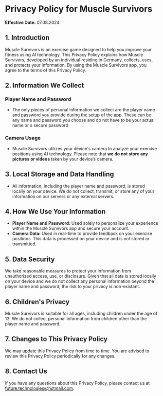 # Privacy Policy for Muscle Survivors

**Effective Date:** 07.08.2024

## 1. Introduction

Muscle Survivors is an exercise game designed to help you improve your fitness using AI technology. This Privacy Policy explains how Muscle Survivors, developed by an individual residing in Germany, collects, uses, and protects your information. By using the Muscle Survivors app, you agree to the terms of this Privacy Policy.

## 2. Information We Collect

### Player Name and Password
- The only pieces of personal information we collect are the player name and password you provide during the setup of the app. These can be any name and password you choose and do not have to be your actual name or a secure password.

### Camera Usage
- Muscle Survivors utilizes your device's camera to analyze your exercise positions using AI technology. Please note that **we do not store any pictures or videos** taken by your device’s camera.

## 3. Local Storage and Data Handling

- All information, including the player name and password, is stored locally on your device. We do not collect, transmit, or store any of your information on our servers or any external servers.

## 4. How We Use Your Information

- **Player Name and Password:** Used solely to personalize your experience within the Muscle Survivors app and secure your account.
- **Camera Data:** Used in real-time to provide feedback on your exercise positions. This data is processed on your device and is not stored or transmitted.

## 5. Data Security

We take reasonable measures to protect your information from unauthorized access, use, or disclosure. Given that all data is stored locally on your device and we do not collect any personal information beyond the player name and password, the risk to your privacy is non-existant.

## 6. Children's Privacy

Muscle Survivors is suitable for all ages, including children under the age of 13. We do not collect personal information from children other than the player name and password.

## 7. Changes to This Privacy Policy

We may update this Privacy Policy from time to time. You are advised to review this Privacy Policy periodically for any changes.

## 8. Contact Us

If you have any questions about this Privacy Policy, please contact us at future.technologies@hotmail.com.
